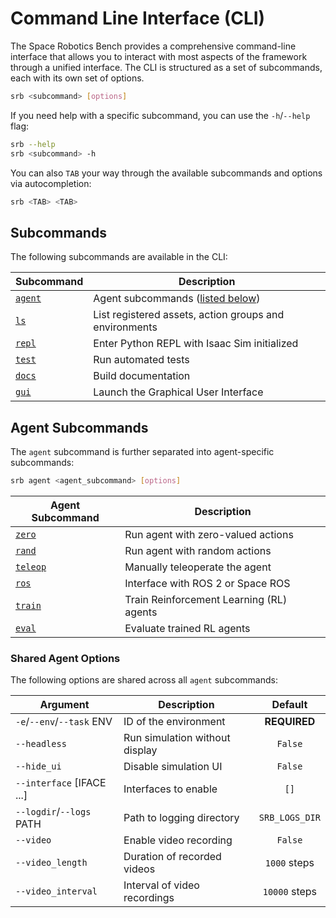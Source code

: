 # Command Line Interface (CLI)

The Space Robotics Bench provides a comprehensive command-line interface that allows you to interact with most aspects of the framework through a unified interface. The CLI is structured as a set of subcommands, each with its own set of options.

```bash
srb <subcommand> [options]
```

If you need help with a specific subcommand, you can use the `-h`/`--help` flag:

```bash
srb --help
srb <subcommand> -h
```

You can also `TAB` your way through the available subcommands and options via autocompletion:

```bash
srb <TAB> <TAB>
```

## Subcommands

The following subcommands are available in the CLI:

| Subcommand                                                        | Description                                            |
| ----------------------------------------------------------------- | ------------------------------------------------------ |
| [`agent`](#agent-subcommands)                                     | Agent subcommands ([listed below](#agent-subcommands)) |
| [`ls`](cli_ls.md)                                                 | List registered assets, action groups and environments |
| [`repl`](cli_repl.md)                                             | Enter Python REPL with Isaac Sim initialized           |
| [`test`](../development/testing.md#srb-test--run-tests)           | Run automated tests                                    |
| [`docs`](../development/documentation.md#srb-docs--local-preview) | Build documentation                                    |
| [`gui`](gui.md#srb-gui--launch-gui)                               | Launch the Graphical User Interface                    |

## Agent Subcommands

The `agent` subcommand is further separated into agent-specific subcommands:

```bash
srb agent <agent_subcommand> [options]
```

| Agent Subcommand                | Description                              |
| ------------------------------- | ---------------------------------------- |
| [`zero`](cli_agent_zero.md)     | Run agent with zero-valued actions       |
| [`rand`](cli_agent_rand.md)     | Run agent with random actions            |
| [`teleop`](cli_agent_teleop.md) | Manually teleoperate the agent           |
| [`ros`](cli_agent_ros.md)       | Interface with ROS 2 or Space ROS        |
| [`train`](cli_agent_train.md)   | Train Reinforcement Learning (RL) agents |
| [`eval`](cli_agent_eval.md)     | Evaluate trained RL agents               |

### Shared Agent Options

The following options are shared across all `agent` subcommands:

| Argument                    | Description                    |    Default     |
| --------------------------- | ------------------------------ | :------------: |
| `-e`/`--env`/`--task` ENV   | ID of the environment          |  **REQUIRED**  |
| `--headless`                | Run simulation without display |    `False`     |
| `--hide_ui`                 | Disable simulation UI          |    `False`     |
| `--interface` \[IFACE ...\] | Interfaces to enable           |      `[]`      |
| `--logdir`/`--logs` PATH    | Path to logging directory      | `SRB_LOGS_DIR` |
| `--video`                   | Enable video recording         |    `False`     |
| `--video_length`            | Duration of recorded videos    |  `1000` steps  |
| `--video_interval`          | Interval of video recordings   | `10000` steps  |
